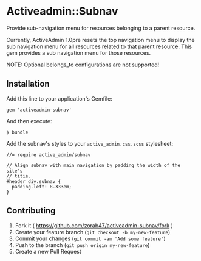 # Activeadmin::Subnav

Provide sub-navigation menu for resources belonging to a parent resource.

Currently, ActiveAdmin 1.0pre resets the top navigation menu to display the sub
navigation menu for all resources related to that parent resource. This gem
provides a sub navigation menu for those resources.

NOTE: Optional belongs_to configurations are not supported!

## Installation

Add this line to your application's Gemfile:

    gem 'activeadmin-subnav'

And then execute:

    $ bundle

Add the subnav's styles to your `active_admin.css.scss` stylesheet:

    //= require active_admin/subnav

    // Align subnav with main navigation by padding the width of the site's
    // titie.
    #header div.subnav {
      padding-left: 8.333em;
    }

## Contributing

1. Fork it ( https://github.com/zorab47/activeadmin-subnav/fork )
2. Create your feature branch (`git checkout -b my-new-feature`)
3. Commit your changes (`git commit -am 'Add some feature'`)
4. Push to the branch (`git push origin my-new-feature`)
5. Create a new Pull Request
